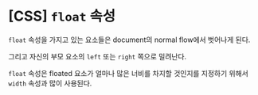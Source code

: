 # [CSS] `float` 속성

`float` 속성을 가지고 있는 요소들은 document의 normal flow에서 벗어나게 된다. 

그리고 자신의 부모 요소의 `left` 또는 `right` 쪽으로 밀려난다.



`float` 속성은 floated 요소가 얼마나 많은 너비를 차지할 것인지를 지정하기 위해서 `width` 속성과 많이 사용된다.

